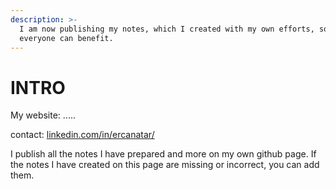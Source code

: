 ```yaml
---
description: >-
  I am now publishing my notes, which I created with my own efforts, so that
  everyone can benefit.
---
```


# INTRO

My website: .....

contact: [linkedin.com/in/ercanatar/](https://www.linkedin.com/in/ercanatar/)

I publish all the notes I have prepared and more on my own github page. If the notes I have created on this page are missing or incorrect, you can add them. 






